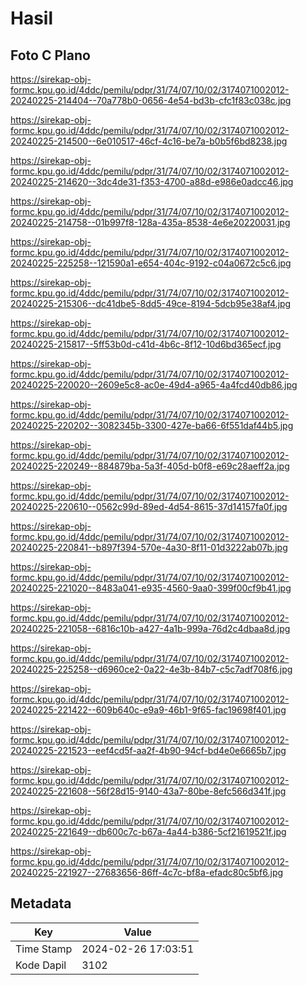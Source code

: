 # Hasil

## Foto C Plano

https://sirekap-obj-formc.kpu.go.id/4ddc/pemilu/pdpr/31/74/07/10/02/3174071002012-20240225-214404--70a778b0-0656-4e54-bd3b-cfc1f83c038c.jpg

https://sirekap-obj-formc.kpu.go.id/4ddc/pemilu/pdpr/31/74/07/10/02/3174071002012-20240225-214500--6e010517-46cf-4c16-be7a-b0b5f6bd8238.jpg

https://sirekap-obj-formc.kpu.go.id/4ddc/pemilu/pdpr/31/74/07/10/02/3174071002012-20240225-214620--3dc4de31-f353-4700-a88d-e986e0adcc46.jpg

https://sirekap-obj-formc.kpu.go.id/4ddc/pemilu/pdpr/31/74/07/10/02/3174071002012-20240225-214758--01b997f8-128a-435a-8538-4e6e20220031.jpg

https://sirekap-obj-formc.kpu.go.id/4ddc/pemilu/pdpr/31/74/07/10/02/3174071002012-20240225-225258--121590a1-e654-404c-9192-c04a0672c5c6.jpg

https://sirekap-obj-formc.kpu.go.id/4ddc/pemilu/pdpr/31/74/07/10/02/3174071002012-20240225-215306--dc41dbe5-8dd5-49ce-8194-5dcb95e38af4.jpg

https://sirekap-obj-formc.kpu.go.id/4ddc/pemilu/pdpr/31/74/07/10/02/3174071002012-20240225-215817--5ff53b0d-c41d-4b6c-8f12-10d6bd365ecf.jpg

https://sirekap-obj-formc.kpu.go.id/4ddc/pemilu/pdpr/31/74/07/10/02/3174071002012-20240225-220020--2609e5c8-ac0e-49d4-a965-4a4fcd40db86.jpg

https://sirekap-obj-formc.kpu.go.id/4ddc/pemilu/pdpr/31/74/07/10/02/3174071002012-20240225-220202--3082345b-3300-427e-ba66-6f551daf44b5.jpg

https://sirekap-obj-formc.kpu.go.id/4ddc/pemilu/pdpr/31/74/07/10/02/3174071002012-20240225-220249--884879ba-5a3f-405d-b0f8-e69c28aeff2a.jpg

https://sirekap-obj-formc.kpu.go.id/4ddc/pemilu/pdpr/31/74/07/10/02/3174071002012-20240225-220610--0562c99d-89ed-4d54-8615-37d14157fa0f.jpg

https://sirekap-obj-formc.kpu.go.id/4ddc/pemilu/pdpr/31/74/07/10/02/3174071002012-20240225-220841--b897f394-570e-4a30-8f11-01d3222ab07b.jpg

https://sirekap-obj-formc.kpu.go.id/4ddc/pemilu/pdpr/31/74/07/10/02/3174071002012-20240225-221020--8483a041-e935-4560-9aa0-399f00cf9b41.jpg

https://sirekap-obj-formc.kpu.go.id/4ddc/pemilu/pdpr/31/74/07/10/02/3174071002012-20240225-221058--6816c10b-a427-4a1b-999a-76d2c4dbaa8d.jpg

https://sirekap-obj-formc.kpu.go.id/4ddc/pemilu/pdpr/31/74/07/10/02/3174071002012-20240225-225258--d6960ce2-0a22-4e3b-84b7-c5c7adf708f6.jpg

https://sirekap-obj-formc.kpu.go.id/4ddc/pemilu/pdpr/31/74/07/10/02/3174071002012-20240225-221422--609b640c-e9a9-46b1-9f65-fac19698f401.jpg

https://sirekap-obj-formc.kpu.go.id/4ddc/pemilu/pdpr/31/74/07/10/02/3174071002012-20240225-221523--eef4cd5f-aa2f-4b90-94cf-bd4e0e6665b7.jpg

https://sirekap-obj-formc.kpu.go.id/4ddc/pemilu/pdpr/31/74/07/10/02/3174071002012-20240225-221608--56f28d15-9140-43a7-80be-8efc566d341f.jpg

https://sirekap-obj-formc.kpu.go.id/4ddc/pemilu/pdpr/31/74/07/10/02/3174071002012-20240225-221649--db600c7c-b67a-4a44-b386-5cf21619521f.jpg

https://sirekap-obj-formc.kpu.go.id/4ddc/pemilu/pdpr/31/74/07/10/02/3174071002012-20240225-221927--27683656-86ff-4c7c-bf8a-efadc80c5bf6.jpg


## Metadata

| Key        | Value               |
| ---------- | ------------------- |
| Time Stamp | 2024-02-26 17:03:51 |
| Kode Dapil | 3102                |



